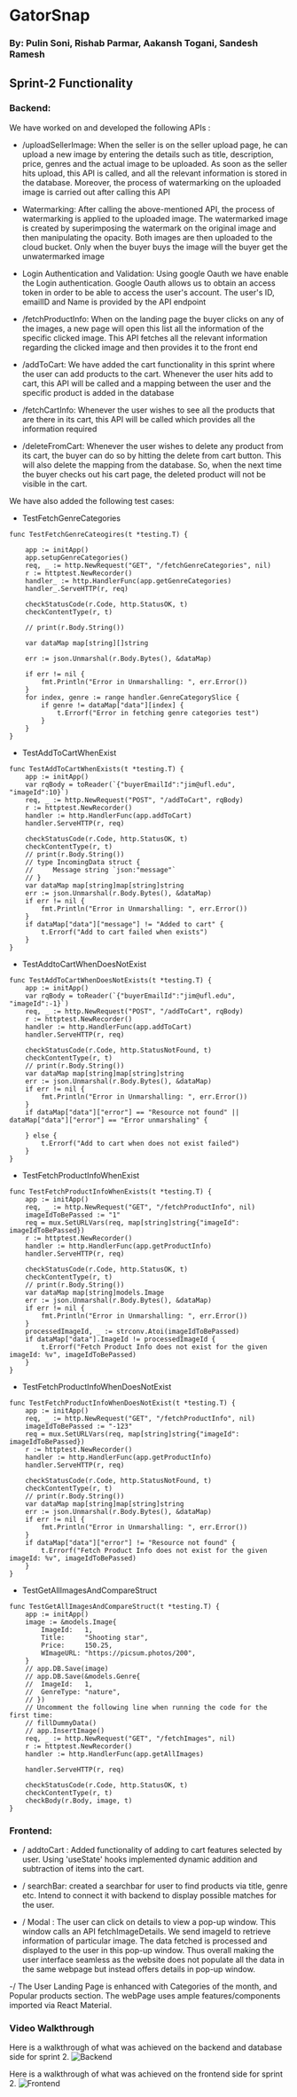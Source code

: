 # GatorSnap 
### By: Pulin Soni, Rishab Parmar, Aakansh Togani, Sandesh Ramesh

## Sprint-2 Functionality

### Backend: 


We have worked on and developed the following APIs :

- /uploadSellerImage: When the seller is on the seller upload page, he can upload a new image by entering the details such as title, description, price, genres and the actual image to be uploaded. As soon as the seller hits upload, this API is called, and all the relevant information is stored in the database. Moreover, the process of watermarking on the uploaded image is carried out after calling this API 

- Watermarking: After calling the above-mentioned API, the process of watermarking is applied to the uploaded image. The watermarked image is created by superimposing the watermark on the original image and then manipulating the opacity. Both images are then uploaded to the cloud bucket. Only when the buyer buys the image will the buyer get the unwatermarked image

- Login Authentication and Validation: Using google Oauth we have enable the Login authentication. Google Oauth allows us to obtain an access token in order to be able to access the user's account. The user's ID, emailID and Name is provided by the API endpoint

- /fetchProductInfo: When on the landing page the buyer clicks on any of the images, a new page will open this list all the information of the specific clicked image. This API fetches all the relevant information regarding the clicked image and then provides it to the front end

- /addToCart: We have added the cart functionality in this sprint where the user can add products to the cart. Whenever the user hits add to cart, this API will be called and a mapping between the user and the specific product is added in the database 

- /fetchCartInfo: Whenever the user wishes to see all the products that are there in its cart, this API will be called which provides all the information required 

- /deleteFromCart: Whenever the user wishes to delete any product from its cart, the buyer can do so by hitting the delete from cart button. This will also delete the mapping from the database. So, when the next time the buyer checks out his cart page, the deleted product will not be visible in the cart. 



We have also added the following test cases:

- TestFetchGenreCategories

```
func TestFetchGenreCateogires(t *testing.T) {

	app := initApp()
	app.setupGenreCategories()
	req, _ := http.NewRequest("GET", "/fetchGenreCategories", nil)
	r := httptest.NewRecorder()
	handler_ := http.HandlerFunc(app.getGenreCategories)
	handler_.ServeHTTP(r, req)

	checkStatusCode(r.Code, http.StatusOK, t)
	checkContentType(r, t)

	// print(r.Body.String())

	var dataMap map[string][]string

	err := json.Unmarshal(r.Body.Bytes(), &dataMap)

	if err != nil {
		fmt.Println("Error in Unmarshalling: ", err.Error())
	}
	for index, genre := range handler.GenreCategorySlice {
		if genre != dataMap["data"][index] {
			t.Errorf("Error in fetching genre categories test")
		}
	}
}

```

- TestAddToCartWhenExist

```
func TestAddToCartWhenExists(t *testing.T) {
	app := initApp()
	var rqBody = toReader(`{"buyerEmailId":"jim@ufl.edu", "imageId":10}`)
	req, _ := http.NewRequest("POST", "/addToCart", rqBody)
	r := httptest.NewRecorder()
	handler := http.HandlerFunc(app.addToCart)
	handler.ServeHTTP(r, req)

	checkStatusCode(r.Code, http.StatusOK, t)
	checkContentType(r, t)
	// print(r.Body.String())
	// type IncomingData struct {
	//     Message string `json:"message"`
	// }
	var dataMap map[string]map[string]string
	err := json.Unmarshal(r.Body.Bytes(), &dataMap)
	if err != nil {
		fmt.Println("Error in Unmarshalling: ", err.Error())
	}
	if dataMap["data"]["message"] != "Added to cart" {
		t.Errorf("Add to cart failed when exists")
	}
}
```

- TestAddtoCartWhenDoesNotExist

```
func TestAddToCartWhenDoesNotExists(t *testing.T) {
	app := initApp()
	var rqBody = toReader(`{"buyerEmailId":"jim@ufl.edu", "imageId":-1}`)
	req, _ := http.NewRequest("POST", "/addToCart", rqBody)
	r := httptest.NewRecorder()
	handler := http.HandlerFunc(app.addToCart)
	handler.ServeHTTP(r, req)

	checkStatusCode(r.Code, http.StatusNotFound, t)
	checkContentType(r, t)
	// print(r.Body.String())
	var dataMap map[string]map[string]string
	err := json.Unmarshal(r.Body.Bytes(), &dataMap)
	if err != nil {
		fmt.Println("Error in Unmarshalling: ", err.Error())
	}
	if dataMap["data"]["error"] == "Resource not found" || dataMap["data"]["error"] == "Error unmarshaling" {

	} else {
		t.Errorf("Add to cart when does not exist failed")
	}
}

```

- TestFetchProductInfoWhenExist

```
func TestFetchProductInfoWhenExists(t *testing.T) {
	app := initApp()
	req, _ := http.NewRequest("GET", "/fetchProductInfo", nil)
	imageIdToBePassed := "1"
	req = mux.SetURLVars(req, map[string]string{"imageId": imageIdToBePassed})
	r := httptest.NewRecorder()
	handler := http.HandlerFunc(app.getProductInfo)
	handler.ServeHTTP(r, req)

	checkStatusCode(r.Code, http.StatusOK, t)
	checkContentType(r, t)
	// print(r.Body.String())
	var dataMap map[string]models.Image
	err := json.Unmarshal(r.Body.Bytes(), &dataMap)
	if err != nil {
		fmt.Println("Error in Unmarshalling: ", err.Error())
	}
	processedImageId, _ := strconv.Atoi(imageIdToBePassed)
	if dataMap["data"].ImageId != processedImageId {
		t.Errorf("Fetch Product Info does not exist for the given imageId: %v", imageIdToBePassed)
	}
}

```

- TestFetchProductInfoWhenDoesNotExist

```
func TestFetchProductInfoWhenDoesNotExist(t *testing.T) {
	app := initApp()
	req, _ := http.NewRequest("GET", "/fetchProductInfo", nil)
	imageIdToBePassed := "-123"
	req = mux.SetURLVars(req, map[string]string{"imageId": imageIdToBePassed})
	r := httptest.NewRecorder()
	handler := http.HandlerFunc(app.getProductInfo)
	handler.ServeHTTP(r, req)

	checkStatusCode(r.Code, http.StatusNotFound, t)
	checkContentType(r, t)
	// print(r.Body.String())
	var dataMap map[string]map[string]string
	err := json.Unmarshal(r.Body.Bytes(), &dataMap)
	if err != nil {
		fmt.Println("Error in Unmarshalling: ", err.Error())
	}
	if dataMap["data"]["error"] != "Resource not found" {
		t.Errorf("Fetch Product Info does not exist for the given imageId: %v", imageIdToBePassed)
	}
}

```

- TestGetAllImagesAndCompareStruct 
```
func TestGetAllImagesAndCompareStruct(t *testing.T) {
	app := initApp()
	image := &models.Image{
		ImageId:   1,
		Title:     "Shooting star",
		Price:     150.25,
		WImageURL: "https://picsum.photos/200",
	}
	// app.DB.Save(image)
	// app.DB.Save(&models.Genre{
	// 	ImageId:   1,
	// 	GenreType: "nature",
	// })
	// Uncomment the following line when running the code for the first time:
	// fillDummyData()
	// app.InsertImage()
	req, _ := http.NewRequest("GET", "/fetchImages", nil)
	r := httptest.NewRecorder()
	handler := http.HandlerFunc(app.getAllImages)

	handler.ServeHTTP(r, req)

	checkStatusCode(r.Code, http.StatusOK, t)
	checkContentType(r, t)
	checkBody(r.Body, image, t)
}
``` 


### Frontend:
- / addtoCart : Added functionality of adding to cart features selected by user. Using 'useState' hooks implemented dynamic addition and subtraction of items into the cart.

- / searchBar: created a searchbar for user to find products via title, genre etc. Intend to connect it with backend to display possible matches for the user.

- / Modal : The user can click on details to view a pop-up window. This window calls an API fetchImageDetails. We send imageId to retrieve information of particular image. The data fetched is processed and displayed to the user in this pop-up window. Thus overall making the user interface seamless as the website does not populate all the data in the same webpage but instead offers details in pop-up window.

-/ The User Landing Page is enhanced with Categories of the month, and Popular products section. The webPage uses ample features/components imported via React Material. 

### Video Walkthrough

Here is a walkthrough of what was achieved on the backend and database side for sprint 2. 
<img src='Gifs/PostMan-and-watermarking.gif' title='Backend' width='' />

Here is a walkthrough of what was achieved on the frontend side for sprint 2. 
<img src='Gifs/Frontend(UserLandingPage)-Sprint2.gif' title='Frontend' width='' />
